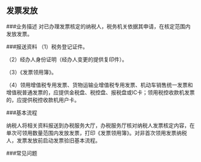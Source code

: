 ## 发票发放

###业务描述
    对已办理发票核定的纳税人，税务机关依据其申请，在核定范围内发放发票。




###报送资料
（1）税务登记证件。

（2）经办人身份证明（经办人变更的提供复印件）。

（3）《发票领用簿》。

（4）领用增值税专用发票、货物运输业增值税专用发票、机动车销售统一发票和增值税普通发票的，应提供金税盘、税控盘、报税盘或IC卡；领用税控收款机发票的，应提供税控收款机用户卡。




###基本流程

 纳税人将相关资料报送到办税服务大厅，办税服务厅核对纳税人发票核定内容，在单次可领用数量范围内发放发票，打印《发票领用簿》。对非首次领用发票纳税人，发票发放前启动发票验旧基本流程。



###常见问题




